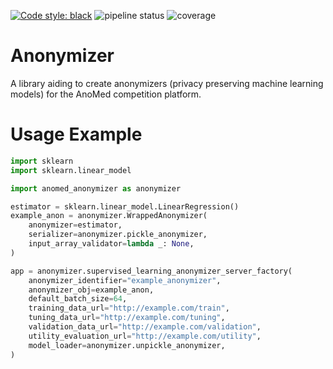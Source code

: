 [![Code style: black](https://img.shields.io/badge/code%20style-black-000000.svg)](https://github.com/psf/black)
![pipeline status](https://git.uni-luebeck.de/its/anomed/anonymizer/badges/main/pipeline.svg?ignore_skipped=true)
![coverage](https://git.uni-luebeck.de/its/anomed/anonymizer/badges/main/coverage.svg?job=run_tests)

# Anonymizer

A library aiding to create anonymizers (privacy preserving machine learning
models) for the AnoMed competition platform.

# Usage Example

```python
import sklearn
import sklearn.linear_model

import anomed_anonymizer as anonymizer

estimator = sklearn.linear_model.LinearRegression()
example_anon = anonymizer.WrappedAnonymizer(
    anonymizer=estimator,
    serializer=anonymizer.pickle_anonymizer,
    input_array_validator=lambda _: None,
)

app = anonymizer.supervised_learning_anonymizer_server_factory(
    anonymizer_identifier="example_anonymizer",
    anonymizer_obj=example_anon,
    default_batch_size=64,
    training_data_url="http://example.com/train",
    tuning_data_url="http://example.com/tuning",
    validation_data_url="http://example.com/validation",
    utility_evaluation_url="http://example.com/utility",
    model_loader=anonymizer.unpickle_anonymizer,
)
```
